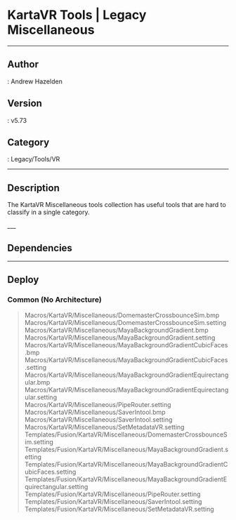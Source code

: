 # KartaVR Tools | Legacy Miscellaneous
___

## Author
 : Andrew Hazelden

## Version
 : v5.73

## Category
 : Legacy/Tools/VR
___

## Description
<p>The KartaVR Miscellaneous tools collection has useful tools that are hard to classify in a single category.</p>___

## Dependencies


___

## Deploy

### Common (No Architecture)

> Macros/KartaVR/Miscellaneous/DomemasterCrossbounceSim.bmp  
> Macros/KartaVR/Miscellaneous/DomemasterCrossbounceSim.setting  
> Macros/KartaVR/Miscellaneous/MayaBackgroundGradient.bmp  
> Macros/KartaVR/Miscellaneous/MayaBackgroundGradient.setting  
> Macros/KartaVR/Miscellaneous/MayaBackgroundGradientCubicFaces.bmp  
> Macros/KartaVR/Miscellaneous/MayaBackgroundGradientCubicFaces.setting  
> Macros/KartaVR/Miscellaneous/MayaBackgroundGradientEquirectangular.bmp  
> Macros/KartaVR/Miscellaneous/MayaBackgroundGradientEquirectangular.setting  
> Macros/KartaVR/Miscellaneous/PipeRouter.setting  
> Macros/KartaVR/Miscellaneous/SaverIntool.bmp  
> Macros/KartaVR/Miscellaneous/SaverIntool.setting  
> Macros/KartaVR/Miscellaneous/SetMetadataVR.setting  
> Templates/Fusion/KartaVR/Miscellaneous/DomemasterCrossbounceSim.setting  
> Templates/Fusion/KartaVR/Miscellaneous/MayaBackgroundGradient.setting  
> Templates/Fusion/KartaVR/Miscellaneous/MayaBackgroundGradientCubicFaces.setting  
> Templates/Fusion/KartaVR/Miscellaneous/MayaBackgroundGradientEquirectangular.setting  
> Templates/Fusion/KartaVR/Miscellaneous/PipeRouter.setting  
> Templates/Fusion/KartaVR/Miscellaneous/SaverIntool.setting  
> Templates/Fusion/KartaVR/Miscellaneous/SetMetadataVR.setting  

